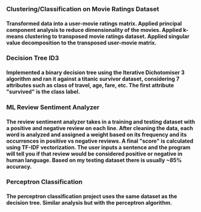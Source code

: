 
### Clustering/Classification on Movie Ratings Dataset

#### Transformed data into a user-movie ratings matrix. Applied principal component analysis to reduce dimensionality of the movies. Applied k-means clustering to transposed movie ratings dataset. Applied singular value decomposition to the transposed user-movie matrix.

### Decision Tree ID3

#### Implemented a binary decision tree using the Iterative Dichotomiser 3 algorithm and ran it against a titanic survivor dataset, considering 7 attributes such as class of travel, age, fare, etc. The first attribute "survived" is the class label.

### ML Review Sentiment Analyzer

#### The review sentiment analyzer takes in a training and testing dataset with a positive and negative review on each line. After cleaning the data, each word is analyzed and assigned a weight based on its frequency and its occurrences in positive vs negative reviews. A final "score" is calculated using TF-IDF vectorization. The user inputs a sentence and the program will tell you if that review would be considered positive or negative in human language. Based on my testing dataset there is usually ~85% accuracy.

### Perceptron Classification

#### The perceptron classification project uses the same dataset as the decision tree. Similar analysis but with the perceptron algorithm.
